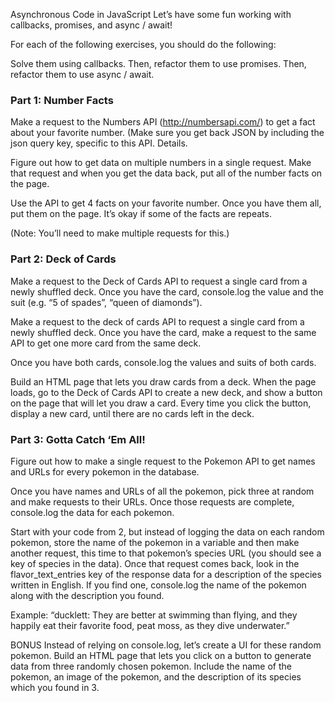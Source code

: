 Asynchronous Code in JavaScript
Let’s have some fun working with callbacks, promises, and async / await!

For each of the following exercises, you should do the following:

Solve them using callbacks.
Then, refactor them to use promises.
Then, refactor them to use async / await.

### Part 1: Number Facts

Make a request to the Numbers API (http://numbersapi.com/) to get a fact about your favorite number. (Make sure you get back JSON by including the json query key, specific to this API. Details.

Figure out how to get data on multiple numbers in a single request. Make that request and when you get the data back, put all of the number facts on the page.

Use the API to get 4 facts on your favorite number. Once you have them all, put them on the page. It’s okay if some of the facts are repeats.

(Note: You’ll need to make multiple requests for this.)

### Part 2: Deck of Cards

Make a request to the Deck of Cards API to request a single card from a newly shuffled deck. Once you have the card, console.log the value and the suit (e.g. “5 of spades”, “queen of diamonds”).

Make a request to the deck of cards API to request a single card from a newly shuffled deck. Once you have the card, make a request to the same API to get one more card from the same deck.

Once you have both cards, console.log the values and suits of both cards.

Build an HTML page that lets you draw cards from a deck. When the page loads, go to the Deck of Cards API to create a new deck, and show a button on the page that will let you draw a card. Every time you click the button, display a new card, until there are no cards left in the deck.

### Part 3: Gotta Catch ‘Em All!

Figure out how to make a single request to the Pokemon API to get names and URLs for every pokemon in the database.

Once you have names and URLs of all the pokemon, pick three at random and make requests to their URLs. Once those requests are complete, console.log the data for each pokemon.

Start with your code from 2, but instead of logging the data on each random pokemon, store the name of the pokemon in a variable and then make another request, this time to that pokemon’s species URL (you should see a key of species in the data). Once that request comes back, look in the flavor_text_entries key of the response data for a description of the species written in English. If you find one, console.log the name of the pokemon along with the description you found.

Example: “ducklett: They are better at swimming than flying, and they happily eat their favorite food, peat moss, as they dive underwater.”

BONUS Instead of relying on console.log, let’s create a UI for these random pokemon. Build an HTML page that lets you click on a button to generate data from three randomly chosen pokemon. Include the name of the pokemon, an image of the pokemon, and the description of its species which you found in 3.
